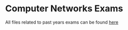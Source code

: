 # Computer Networks Exams

All files related to past years exams can be found [here](https://drive.google.com/drive/folders/150ly6uhL9dv_-46Za5quw_b4oV24zNz_?usp=sharing)
